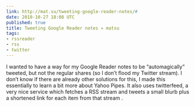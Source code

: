 ```yaml
---
link: http://mat.su/tweeting-google-reader-notes/#
date: 2010-10-27 18:08 UTC
published: true
title: Tweeting Google Reader notes « matsu
tags:
- rssreader
- rss
- twitter
---
```


I wanted to have a way for my Google Reader notes to be “automagically” tweeted, but not the regular shares (so I don’t flood my Twitter stream).  I don’t know if there are already other solutions for this, I made this essentially to learn a bit more about Yahoo Pipes.  It also uses twitterfeed, a very nice service which fetches a RSS stream and tweets a small blurb plus a shortened link for each item from that stream .
